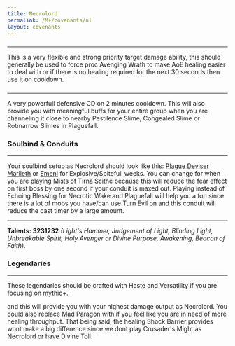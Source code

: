 ```yaml
---
title: Necrolord
permalink: /M+/covenants/nl
layout: covenants
---
```

### <a href="https://www.wowhead.com/spell=328204/vanquishers-hammer" data-wowhead="spell=328204"></a>

---
This is a very flexible and strong priority target damage ability, this should generally be used to force proc Avenging Wrath to make AoE healing easier to deal with or if there is no healing required for the next 30 seconds then use it on cooldown.

### <a href="https://www.wowhead.com/spell=324631/fleshcraft" data-wowhead="spell=324631"></a>

---
A very powerfull defensive CD on 2 minutes cooldown. This will also provide you with meaningful buffs for your entire group when you are channeling it close to nearby Pestilence Slime, Congealed Slime or Rotmarrow Slimes in Plaguefall.

### Soulbind & Conduits

---
Your soulbind setup as Necrolord should look like this: [Plague Deviser Marileth](https://www.wowhead.com/soulbind-calc/necrolord/plague-deviser-marileth/paladin/Awa-5r4CBS1ECiUtdAoSFTDgCiUwEAoiFStjCiUsqgo) or [Emeni](https://www.wowhead.com/soulbind-calc/necrolord/emeni/paladin/AwaW6r4CBS1ECiUtdAoSBTDgCiUwEAoiFSyqCiUrYwo) for Explosive/Spitefull weeks. You can change 
<a href="https://www.wowhead.com/spell=339316/echoing-blessings" data-wowhead="spell=339316"></a> for 
<a href="https://www.wowhead.com/spell=339124/pure-concentration" data-wowhead="spell=339124"></a> when you are playing Mists of Tirna Scithe because this will reduce the fear effect on first boss by one second if your conduit is maxed out. Playing <a href="https://www.wowhead.com/spell=339292/wrench-evil" data-wowhead="spell=339292"></a> instead of Echoing Blessing for Necrotic Wake and Plaguefall will help you a ton since there is a lot of mobs you have/can use Turn Evil on and this conduit will reduce the cast timer by a large amount.

---
**Talents: 3231232** *(Light's Hammer, Judgement of Light, Blinding Light, Unbreakable Spirit, Holy Avenger or Divine Purpose, Awakening, Beacon of Faith).*

### Legendaries

---
These legendaries should be crafted with Haste and Versatility if you are focusing on mythic+.

<a href="https://www.wowhead.com/spell=355099/duty-bound-gavel" data-wowhead="spell=355099"></a> and <a href="https://www.wowhead.com/spell=337594/the-mad-paragon" data-wowhead="spell=337594"></a> this will provide you with your highest damage output as Necrolord. You could also replace Mad Paragon with <a href="https://www.wowhead.com/spell=337825/shock-barrier" data-wowhead="spell=337825"></a> if you feel like you are in need of more healing throughput. That being said, the healing Shock Barrier provides wont make a big difference since we dont play Crusader's Might as Necrolord or have Divine Toll.
